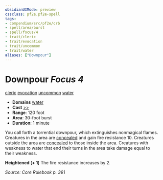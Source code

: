 ```yaml
---
obsidianUIMode: preview
cssclass: pf2e,pf2e-spell
tags:
- compendium/src/pf2e/crb
- spell/area/burst
- spell/focus/4
- trait/cleric
- trait/evocation
- trait/uncommon
- trait/water
aliases: ["Downpour"]
---
```

# Downpour *Focus 4*   
[cleric](Reference/Rules/Traits/cleric.md "Cleric Class Trait")  [evocation](evocation.md "Evocation School Trait")  [uncommon](uncommon.md "Uncommon Rarity Trait")  [water](water.md "Water Energy & Element Trait")  

- **Domains** [water](Reference/Compendium/Setting/domains.md#Water)
- **Cast** [>>](chapter-9-playing-the-game.md#Actions "Two-Action") 
- **Range**: 120 foot
- **Area**: 30-foot burst
- **Duration**: 1 minute

You call forth a torrential downpour, which extinguishes nonmagical flames. Creatures in the area are [concealed](conditions.md#Concealed) and gain fire resistance 10. Creatures outside the area are [concealed](conditions.md#Concealed) to those inside the area. Creatures with weakness to water that end their turns in the area take damage equal to their weakness.

**Heightened (+ 1)** The fire resistance increases by 2.

*Source: Core Rulebook p. 391*